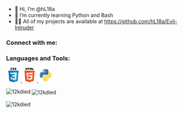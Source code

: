 - 👋 Hi, I’m @hL18a
- 🌱 I’m currently learning Python and Bash
- 👨‍💻 All of my projects are available at https://github.com/hL18a/Evil-Intruder

<h3 align="left">Connect with me:</h3>
<p align="left">
</p>

<h3 align="left">Languages and Tools:</h3>
<p align="left"> 
  <a href="https://www.w3schools.com/css/" target="_blank" rel="noreferrer">
    <img src="https://raw.githubusercontent.com/devicons/devicon/master/icons/css3/css3-original-wordmark.svg" alt="css3" width="40" height="40"/>
  </a>
  <a href="https://www.w3schools.com/html/" target="_blank" rel="noreferrer">
    <img src="https://raw.githubusercontent.com/devicons/devicon/master/icons/html5/html5-original-wordmark.svg" alt="html5" width="40" height="40"/>
  </a>
  <a href="https://www.python.org" target="_blank" rel="noreferrer">
    <img src="https://raw.githubusercontent.com/devicons/devicon/master/icons/python/python-original.svg" alt="python" width="40" height="40"/>
  </a> 
</p>



<p><img align="left" src="https://github-readme-stats.vercel.app/api/top-langs?username=12kdied&show_icons=true&locale=en&layout=compact" alt="12kdied" /></p>

<p>&nbsp;<img align="center" src="https://github-readme-stats.vercel.app/api?username=12kdied&show_icons=true&locale=en" alt="12kdied" /></p>

<p><img align="center" src="https://github-readme-streak-stats.herokuapp.com/?user=12kdied&" alt="12kdied" /></p>
